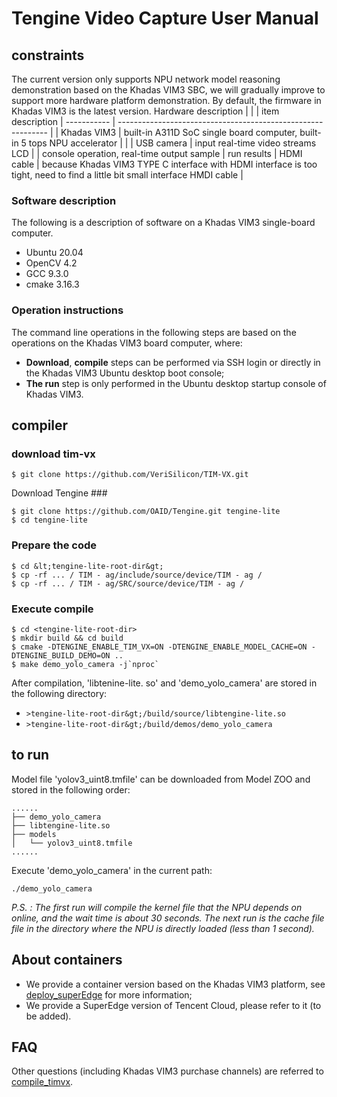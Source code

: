 # Tengine Video Capture User Manual
## constraints
The current version only supports NPU network model reasoning demonstration based on the Khadas VIM3 SBC, we will gradually improve to support more hardware platform demonstration.
By default, the firmware in Khadas VIM3 is the latest version.
Hardware description
| | | item description
| ----------- | ------------------------------------------------------------ |
| Khadas VIM3 | built-in A311D SoC single board computer, built-in 5 tops NPU accelerator |
| | USB camera | input real-time video streams
LCD | | console operation, real-time output sample | run results
| HDMI cable | because Khadas VIM3 TYPE C interface with HDMI interface is too tight, need to find a little bit small interface HMDI cable |
### Software description
The following is a description of software on a Khadas VIM3 single-board computer.
- Ubuntu 20.04
- OpenCV 4.2
- GCC 9.3.0
- cmake 3.16.3
### Operation instructions
The command line operations in the following steps are based on the operations on the Khadas VIM3 board computer, where:
- **Download**, **compile** steps can be performed via SSH login or directly in the Khadas VIM3 Ubuntu desktop boot console;
- **The run** step is only performed in the Ubuntu desktop startup console of Khadas VIM3.
## compiler
### download tim-vx
```
$ git clone https://github.com/VeriSilicon/TIM-VX.git
```
Download Tengine ###
```
$ git clone https://github.com/OAID/Tengine.git tengine-lite
$ cd tengine-lite
```
### Prepare the code
```
$ cd &lt;tengine-lite-root-dir&gt;
$ cp -rf ... / TIM - ag/include/source/device/TIM - ag /
$ cp -rf ... / TIM - ag/SRC/source/device/TIM - ag /
```
### Execute compile
```
$ cd <tengine-lite-root-dir>
$ mkdir build && cd build
$ cmake -DTENGINE_ENABLE_TIM_VX=ON -DTENGINE_ENABLE_MODEL_CACHE=ON -DTENGINE_BUILD_DEMO=ON ..
$ make demo_yolo_camera -j`nproc`
```
After compilation, 'libtenine-lite. so' and 'demo_yolo_camera' are stored in the following directory:
- `>tengine-lite-root-dir&gt;/build/source/libtengine-lite.so`
- `>tengine-lite-root-dir&gt;/build/demos/demo_yolo_camera`
## to run

Model file 'yolov3_uint8.tmfile' can be downloaded from Model ZOO and stored in the following order:
```
......
├── demo_yolo_camera
├── libtengine-lite.so
├── models
│   └── yolov3_uint8.tmfile
......
```
Execute 'demo_yolo_camera' in the current path:
```
./demo_yolo_camera
```
*P.S. : The first run will compile the kernel file that the NPU depends on online, and the wait time is about 30 seconds. The next run is the cache file file in the directory where the NPU is directly loaded (less than 1 second).*
## About containers
- We provide a container version based on the Khadas VIM3 platform, see [deploy_superEdge](deploy_superedge.md) for more information;
- We provide a SuperEdge version of Tencent Cloud, please refer to it (to be added).
## FAQ
Other questions (including Khadas VIM3 purchase channels) are referred to [compile_timvx](compile_timvx.md).